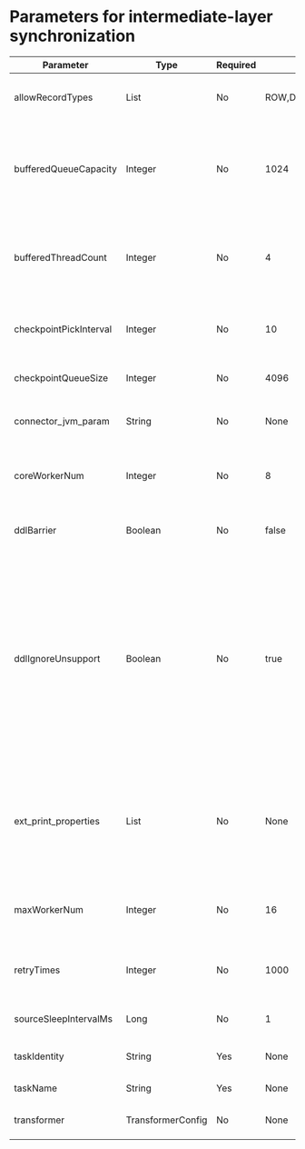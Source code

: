 # Parameters for intermediate-layer synchronization

| Parameter | Type | Required | Default value | Description |
|------------------------|-------------------|------|--------------------------------------------|----------------------------------|
| allowRecordTypes | List | No | ROW,DELETE,UPDATE,INSERT,HEARTBEAT,REPLACE | The type of messages that can be synchronized.  |
| bufferedQueueCapacity | Integer | No | 1024 | The size of the blocking queue for reading/writing the buffer that serves as the intermediate layer.  |
| bufferedThreadCount | Integer | No | 4 | The size of the thread pool for reading/writing the buffer that serves as the intermediate layer.  |
| checkpointPickInterval | Integer | No | 10 | The interval for writing checkpoint files, in seconds.  |
| checkpointQueueSize | Integer | No | 4096 | The length of the checkpoint queue.  |
| connector_jvm_param | String | No | None | The Java Virtual Machine (JVM) parameter.  |
| coreWorkerNum | Integer | No | 8 | The thread pool core size read/written by using the Java framework.  |
| ddlBarrier | Boolean | No | false | Specifies whether to enable the DDL barrier.  |
| ddlIgnoreUnsupport | Boolean | No | true | Specifies whether to filter out unsupported DDL statements. When the value is set to false, the DDL statements that cannot be processed or converted will be transparently transmitted to the source database.  |
| ext_print_properties | List | No | None | The properties, which are separated with commas (,). If this parameter is specified, the corresponding metadata is output to the msg logs.  |
| maxWorkerNum | Integer | No | 16 | The maximum number of read/write threads in the framework.  |
| retryTimes | Integer | No | 1000 | The number of retries allowed upon a message sending failure.  |
| sourceSleepIntervalMs | Long | No | 1 | The sleep interval, in milliseconds.  |
| taskIdentity | String | Yes | None | The logical identifier of the task.  |
| taskName | String | Yes | None | The name of the task.  |
| transformer | TransformerConfig | No | None | Specifies whether to use SqlTransformer.  |
